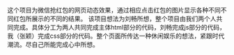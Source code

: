这个项目为微信抢红包的网页动态效果，通过相应点击红包的图片显示各种不同不同红包所展示的不同的结果。
该项目想法为刘畅所想，整个项目由我们两个人共同完成。具体分工为两人共同完成主体html部分的代码，刘畅完成js部分的代码，我（张颖）完成css部分的代码。整个页面所传达一种休闲娱乐的想法，紧跟时代潮流。尽自己所能完成心中所想。
 
